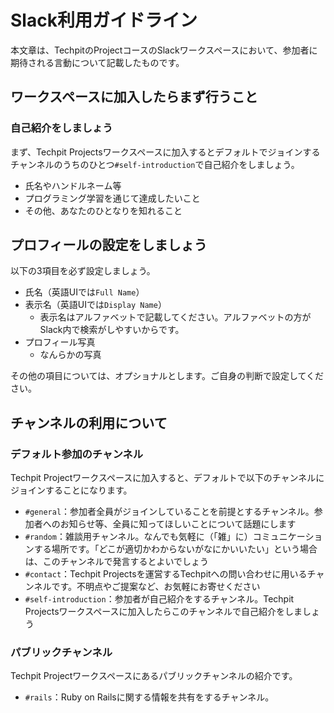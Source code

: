# Slack利用ガイドライン
本文章は、TechpitのProjectコースのSlackワークスペースにおいて、参加者に期待される言動について記載したものです。


## ワークスペースに加入したらまず行うこと

### 自己紹介をしましょう
まず、Techpit Projectsワークスペースに加入するとデフォルトでジョインするチャンネルのうちのひとつ`#self-introduction`で自己紹介をしましょう。

- 氏名やハンドルネーム等
- プログラミング学習を通じて達成したいこと
- その他、あなたのひとなりを知れること


## プロフィールの設定をしましょう
以下の3項目を必ず設定しましょう。

- 氏名（英語UIでは`Full Name`）
- 表示名（英語UIでは`Display Name`）
  - 表示名はアルファベットで記載してください。アルファベットの方がSlack内で検索がしやすいからです。
- プロフィール写真
  - なんらかの写真

その他の項目については、オプショナルとします。ご自身の判断で設定してください。


## チャンネルの利用について

### デフォルト参加のチャンネル
Techpit Projectワークスペースに加入すると、デフォルトで以下のチャンネルにジョインすることになります。

- `#general`：参加者全員がジョインしていることを前提とするチャンネル。参加者へのお知らせ等、全員に知ってほしいことについて話題にします
- `#random`：雑談用チャンネル。なんでも気軽に（「雑」に）コミュニケーションする場所です。「どこが適切かわからないがなにかいいたい」という場合は、このチャンネルで発言するとよいでしょう
- `#contact`：Techpit Projectsを運営するTechpitへの問い合わせに用いるチャンネルです。不明点やご提案など、お気軽にお寄せください
- `#self-introduction`：参加者が自己紹介をするチャンネル。Techpit Projectsワークスペースに加入したらこのチャンネルで自己紹介をしましょう

### パブリックチャンネル
Techpit Projectワークスペースにあるパブリックチャンネルの紹介です。

- `#rails`：Ruby on Railsに関する情報を共有をするチャンネル。
